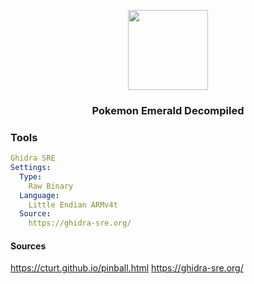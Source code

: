
<p align="center"><img src="https://img.pokemondb.net/sprites/black-white/anim/back-normal/rayquaza.gif" width="128" height="128"> </p>
<h3 align="center">Pokemon Emerald Decompiled</h3>


### Tools
```yml
Ghidra SRE
Settings:
  Type: 
    Raw Binary
  Language:
    Little Endian ARMv4t
  Source:
    https://ghidra-sre.org/  
```
#### Sources
https://cturt.github.io/pinball.html
https://ghidra-sre.org/
